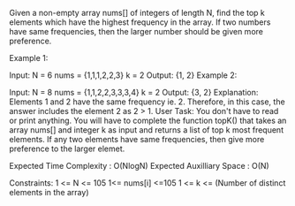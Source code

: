 Given a non-empty array nums[] of integers of length N, find the top k elements which have the highest frequency in the array. If two numbers have same frequencies, then the larger number should be given more preference.

Example 1:

Input:
N = 6
nums = {1,1,1,2,2,3}
k = 2
Output: {1, 2}
Example 2:

Input:
N = 8
nums = {1,1,2,2,3,3,3,4}
k = 2
Output: {3, 2}
Explanation: Elements 1 and 2 have the
same frequency ie. 2. Therefore, in this
case, the answer includes the element 2
as 2 > 1.
User Task:
You don't have to read or print anything. You will have to complete the function topK() that takes an array nums[] and integer k as input and returns a list of top k most frequent elements. If any two elements have same frequencies, then give more preference to the larger elemet.

Expected Time Complexity : O(NlogN)
Expected Auxilliary Space : O(N)

Constraints:
1 <= N <= 105
1<= nums[i] <=105
1 <= k <= (Number of distinct elements in the array)
